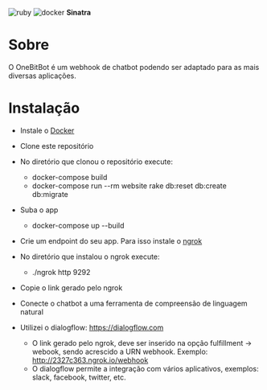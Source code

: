 ![ruby](https://img.shields.io/badge/Ruby-2.3.1-red.svg)
![docker](https://img.shields.io/docker/automated/jrottenberg/ffmpeg.svg)
**Sinatra**


# Sobre

O OneBitBot é um webhook de chatbot podendo ser adaptado para as mais diversas aplicações.


# Instalação

* Instale o [Docker](https://docs.docker.com/engine/installation/)
* Clone este repositório
* No diretório que clonou o repositório execute:
  * docker-compose build
  * docker-compose run --rm website rake db:reset db:create db:migrate
* Suba o app
  * docker-compose up --build

* Crie um endpoint do seu app. Para isso instale o [ngrok](https://ngrok.com)
* No diretório que instalou o ngrok execute:
  * ./ngrok http 9292
* Copie o link gerado pelo ngrok

* Conecte o chatbot a uma ferramenta de compreensão de linguagem natural
* Utilizei o dialogflow: https://dialogflow.com
  * O link gerado pelo ngrok, deve ser inserido na opção fulfillment -> webook, sendo acrescido a URN webhook. 
    Exemplo: http://2327c363.ngrok.io/webhook
  * O dialogflow permite a integração com vários aplicativos, exemplos: slack, facebook, twitter, etc.
